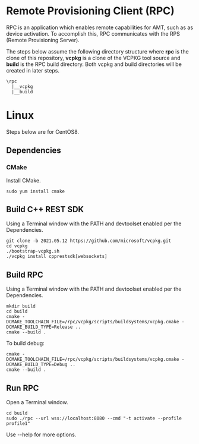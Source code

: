 # Remote Provisioning Client (RPC)

RPC is an application which enables remote capabilities for AMT, such as as device activation. To accomplish this, RPC communicates with the RPS (Remote Provisioning Server).

The steps below assume the following directory structure where **rpc** is the clone of this repository, **vcpkg** is a clone of the VCPKG tool source and **build** is the RPC build directory. Both vcpkg and build directories will be created in later steps.

```
\rpc
  |__vcpkg
  |__build
```

# Linux

Steps below are for CentOS8.

## Dependencies

### CMake
Install CMake.
    
```
sudo yum install cmake
```

## Build C++ REST SDK

Using a Terminal window with the PATH and devtoolset enabled per the Dependencies.

```
git clone -b 2021.05.12 https://github.com/microsoft/vcpkg.git
cd vcpkg
./bootstrap-vcpkg.sh
./vcpkg install cpprestsdk[websockets]
```

## Build RPC

Using a Terminal window with the PATH and devtoolset enabled per the Dependencies.

```
mkdir build
cd build
cmake -DCMAKE_TOOLCHAIN_FILE=/rpc/vcpkg/scripts/buildsystems/vcpkg.cmake -DCMAKE_BUILD_TYPE=Release ..
cmake --build .
```

To build debug:
```
cmake -DCMAKE_TOOLCHAIN_FILE=/rpc/vcpkg/scripts/buildsystems/vcpkg.cmake -DCMAKE_BUILD_TYPE=Debug ..
cmake --build .
```

## Run RPC

Open a Terminal window.

```
cd build
sudo ./rpc --url wss://localhost:8080 --cmd "-t activate --profile profile1"
```

Use --help for more options.
